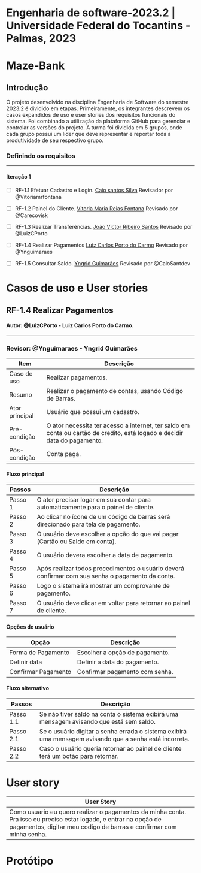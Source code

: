 # Engenharia de software-2023.2 | Universidade Federal do Tocantins - Palmas, 2023
# Maze-Bank

## Introdução

O projeto desenvolvido na disciplina Engenharia de Software do semestre 2023.2 é dividido em etapas. Primeiramente, os integrantes descrevem os casos expandidos de uso e user stories dos requisitos funcionais do sistema. Foi combinado a utilização da plataforma GitHub para gerenciar e controlar as versões do projeto. A turma foi dividida em 5 grupos, onde cada grupo possui um líder que deve representar e reportar toda a produtividade de seu respectivo grupo.

### Definindo os requisitos 

---

#### Iteração 1

- [ ] RF-1.1 Efetuar Cadastro e Login. [Caio santos Silva](https://github.com/CaioSantdev) Revisador por @Vitoriamrfontana

- [ ] RF-1.2 Painel do Cliente. [Vitoria Maria Reias Fontana](https://github.com/Vitoriamrfontana) Revisado por @Carecovisk

- [ ] RF-1.3 Realizar Transferências. [João Victor Ribeiro Santos](https://github.com/Carecovisk) Revisado por @LuizCPorto

- [ ] RF-1.4  Realizar Pagamentos [Luiz Carlos Porto do Carmo](https://github.com/LuizCPorto) Revisado por @Ynguimaraes

- [ ] RF-1.5 Consultar Saldo. [Yngrid Guimarães](https://github.com/Ynguimaraes) Revisado por @CaioSantdev

# Casos de uso e User stories

## **RF-1.4 Realizar Pagamentos**

#### Autor: @LuizCPorto - Luiz Carlos Porto do Carmo.

---

### Revisor: @Ynguimaraes - Yngrid Guimarães

| Item            | Descrição                                                                                                                                                                                               |
| --------------- | ------------------------------------------------------------------------------------------------------------------------------------------------------------------------------------------------------- |
| Caso de uso     | Realizar pagamentos.                                                                                                                                                                                    |
| Resumo          | Realizar o pagamento de contas, usando Código de Barras.                                                                                                                                                |
| Ator principal  | Usuário que possui um cadastro.                                                                                                                                                                         |
| Pré-condição    | O ator necessita ter acesso a internet, ter saldo em conta ou cartão de credito, está logado e decidir data do pagamento.                                                                               |
| Pós-condição    | Conta paga.     

#### Fluxo principal

| Passos  | Descrição                                                                                           |
| ------- | ----------------------------------------------------------------------------------------------------|
| Passo 1 | O ator precisar logar em sua contar para automaticamente para o painel de cliente.                  |
| Passo 2 | Ao clicar no ícone de um código de barras será direcionado para tela de pagamento.                  |
| Passo 3 | O usuário deve escolher a opção do que vai pagar (Cartão ou Saldo em conta).                        |
| Passo 4 | O usuário devera escolher a data de pagamento.                                                      |
| Passo 5 | Após realizar todos procedimentos o usuário deverá confirmar com sua senha o pagamento da conta.    |
| Passo 6 | Logo o sistema irá mostrar um comprovante de pagamento.                                             |
| Passo 7 | O usuário deve clicar em voltar para retornar ao painel de cliente.                                 |

#### Opções de usuário

| Opção              | Descrição                           |
| ------------------ | ----------------------------------- |
| Forma de Pagamento | Escolher a opção de pagamento.      |
| Definir data       | Definir a data do pagamento.        |
| Confirmar Pagamento| Confirmar pagamento com senha.      |

#### Fluxo alternativo

| Passos    | Descrição                                                        
| --------- | -----------------------------------------------------------------
| Passo 1.1 | Se não tiver saldo na conta o sistema exibirá uma mensagem avisando que está sem saldo.                                                         
| Passo 2.1 | Se o usuário digitar a senha errada o sistema exibirá uma mensagem avisando que a senha está incorreta.
| Passo 2.2 | Caso o usuário queria retornar ao painel de cliente terá um botão para retornar.


# User story

 |User Story
 |-------------------------------------
 | Como usuario eu quero realizar o pagamentos da minha conta. Pra isso eu preciso estar logado, e entrar na opção de pagamentos, digitar meu codigo de barras e confirmar com minha senha.

# Protótipo

